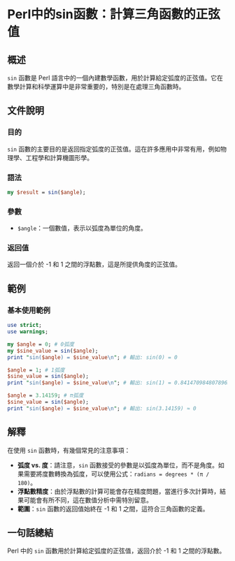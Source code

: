<!--
Meta Description: # Perl中的sin函數：計算三角函數的正弦值 ## 概述 `sin` 函數是 Perl 語言中的一個內建數學函數，用於計算給定弧度的正弦值。它在數學計算和科學運算中是非常重要的，特別是在處理三角函數時。 ## 文件說明 ### 目的 `sin` 函數的主要目的是返回指定弧度的正弦值。這在許多應用...
Meta Keywords: sin, angle, sine_value, perl, print
-->

# Perl中的sin函數：計算三角函數的正弦值

## 概述
`sin` 函數是 Perl 語言中的一個內建數學函數，用於計算給定弧度的正弦值。它在數學計算和科學運算中是非常重要的，特別是在處理三角函數時。

## 文件說明
### 目的
`sin` 函數的主要目的是返回指定弧度的正弦值。這在許多應用中非常有用，例如物理學、工程學和計算機圖形學。

### 語法
```perl
my $result = sin($angle);
```

### 參數
- `$angle`：一個數值，表示以弧度為單位的角度。

### 返回值
返回一個介於 -1 和 1 之間的浮點數，這是所提供角度的正弦值。

## 範例
### 基本使用範例
```perl
use strict;
use warnings;

my $angle = 0; # 0弧度
my $sine_value = sin($angle);
print "sin($angle) = $sine_value\n"; # 輸出: sin(0) = 0

$angle = 1; # 1弧度
$sine_value = sin($angle);
print "sin($angle) = $sine_value\n"; # 輸出: sin(1) = 0.8414709848078965

$angle = 3.14159; # π弧度
$sine_value = sin($angle);
print "sin($angle) = $sine_value\n"; # 輸出: sin(3.14159) ≈ 0
```

## 解釋
在使用 `sin` 函數時，有幾個常見的注意事項：
- **弧度 vs. 度**：請注意，`sin` 函數接受的參數是以弧度為單位，而不是角度。如果需要將度數轉換為弧度，可以使用公式：`radians = degrees * (π / 180)`。
- **浮點數精度**：由於浮點數的計算可能會存在精度問題，當進行多次計算時，結果可能會有所不同，這在數值分析中需特別留意。
- **範圍**：`sin` 函數的返回值始終在 -1 和 1 之間，這符合三角函數的定義。

## 一句話總結
Perl 中的 `sin` 函數用於計算給定弧度的正弦值，返回介於 -1 和 1 之間的浮點數。